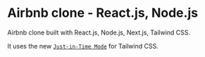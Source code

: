 # Airbnb clone - React.js, Node.js

Airbnb clone built with React.js, Node.js, Next.js, Tailwind CSS.

It uses the new [`Just-in-Time Mode`](https://tailwindcss.com/docs/just-in-time-mode) for Tailwind CSS.

